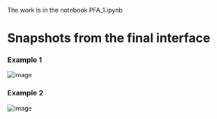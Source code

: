 The work is in the notebook PFA_1.ipynb

# Snapshots from the final interface
### Example 1
![image](https://github.com/user-attachments/assets/0dd6ab08-d50a-4ab2-86e3-e2e58f1e97d9)

### Example 2
![image](https://github.com/user-attachments/assets/2a0dce3d-5477-4826-b6b5-9a96d5eea46b)
